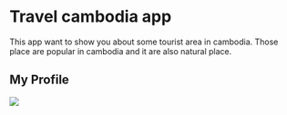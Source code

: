 <h1>Travel cambodia app</h1> 
This app want to show you about some tourist area in cambodia. Those place 
are popular in cambodia and it are also natural place.
<h2>My Profile</h2>
<img src="https://avatars1.githubusercontent.com/u/28787774?s=460&v=4">


